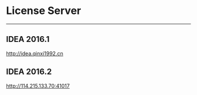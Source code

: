 # License Server

-----

## IDEA 2016.1
http://idea.qinxi1992.cn

## IDEA 2016.2
http://114.215.133.70:41017